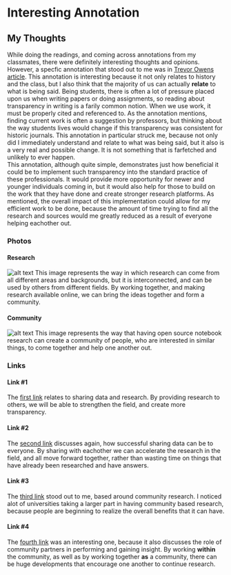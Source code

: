 # Interesting Annotation
## My Thoughts
While doing the readings, and coming across annotations from my classmates, there were definitely interesting thoughts and opinions. However, a specfic annotation that stood out to me was in [Trevor Owens article](https://hyp.is/dJ_mIHdzEemC6WuXxDLv0w/www.trevorowens.org/2008/03/sunrise-on-methodology-and-radical-transparency-of-sources-in-historical-writing/). This annotation is interesting because it not only relates to history and the class, but I also think that the majority of us can actually **relate** to what is being said. Being students, there is often a lot of pressure placed upon us when writing papers or doing assignments, so reading about transparency in writing is a farily common notion. When we use work, it must be properly cited and referenced to. As the annotation mentions, finding current work is often a suggestion by professors, but thinking about the way students lives would change if this transparency was consistent for historic journals. This annotation in particular struck me, because not only did I immediately understand and relate to what was being said, but it also is a very real and possible change. It is not something that is farfetched and unlikely to ever happen.     
This annotation, although quite simple, demonstrates just how beneficial it could be to implement such transparency into the standard practice of these professionals. It would provide more opportunity for newer and younger individuals coming in, but it would also help for those to build on the work that they have done and create stronger research platforms. As mentioned, the overall impact of this implementation could allow for my efficient work to be done, because the amount of time trying to find all the research and sources would me greatly reduced as a result of everyone helping eachother out. 
### Photos

#### Research
![alt text](https://farm1.staticflickr.com/1/518994_377f78f038.jpg "Connected Research")
This image represents the way in which research can come from all different areas and backgrounds, but it is interconnected, and can be used by others from different fields. By working together, and making research available online, we can bring the ideas together and form a community. 

#### Community
![alt text](https://farm3.staticflickr.com/2138/2365796913_575177b197_b.jpg "Community")
This image represents the way that having open source notebook research can create a community of people, who are interested in similar things, to come together and help one another out. 

### Links

#### Link #1
The [first link](https://www.nejm.org/doi/full/10.1056/NEJMp1607282) relates to sharing data and research. By providing research to others, we will be able to strengthen the field, and create more transparency. 
#### Link #2
The [second link](https://www.enago.com/academy/impact-data-sharing/) discusses again, how successful sharing data can be to everyone. By sharing with eachother we can accelerate the research in the field, and all move forward together, rather than wasting time on things that have already been researched and have answers. 
#### Link #3
The [third link](https://www.trentu.ca/community-based-research/) stood out to me, based around community research. I noticed alot of universities taking a larger part in having community based research, because people are beginning to realize the overall benefits that it can have. 
#### Link #4
The [fourth link](http://www.sfu.ca/northern-studies/GuidetoResearchInNWT.pdf) was an interesting one, because it also discusses the role of community partners in performing and gaining insight. By working **within** the community, as well as by working together **as** a community, there can be huge developments that encourage one another to continue research. 




